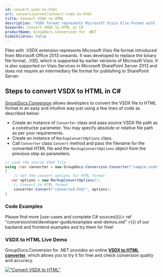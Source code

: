 ```yaml
---
id: convert-vsdx-to-html
url: conversion/net/convert-vsdx-to-html
title: Convert VSDX to HTML
description: "VSDX format represents Microsoft Visio File Format with .vsdx extension. Learn how to convert VSDX to HTML file programmatically in C# language using GroupDocs.Conversion for .NET library."
keywords: Convert VSDX to HTML in C#
productName: GroupDocs.Conversion for .NET
hideChildren: False
---
```


Files with .VSDX extension represents Microsoft Visio file format introduced from Microsoft Office 2013 onwards. It was developed to replace the binary file format, .VSD, which is supported by earlier versions of Microsoft Visio. It is also supported on Visio Services in Microsoft SharePoint Server 2013 and does not require an intermediary file format for publishing to SharePoint Server.

## Steps to convert VSDX to HTML in C#

[GroupDocs.Conversion](https://products.groupdocs.com/conversion/net) allows developers to convert the VSDX file to HTML format in an easy and intuitive way just using a few lines of code as described below:

* Create an instance of `Converter` class and pass source VSDX file path as a constructor parameter. You may specify absolute or relative file path as per your requirements. 
* Create an instance of `MarkupConvertOptions` class.
* Call `Converter` class `Convert` method and pass the filename for the converted HTML file and the `MarkupConvertOptions` object from the previous step as parameters.

```csharp
// Load the source VSDX file
using (var converter = new GroupDocs.Conversion.Converter("sample.vsdx"))
{
    // Set the convert options for HTML format
   var options = new MarkupConvertOptions();
    // Convert to HTML format
    converter.Convert("converted.html", options);
}
```

### Code Examples

Please find more [use-cases and complete C# sources]({{< ref "conversion/net/developer-guide/examples-and-demos.md" >}}) of our backend and frontend examples and try them for free!

### VSDX to HTML Live Demo

GroupDocs.Conversion for .NET provides an online [**VSDX to HTML converter**](https://products.groupdocs.app/conversion/vsdx-to-html), which allows you to try it for free and check conversion quality and accuracy.

[!["Convert VSDX to HTML"](conversion/net/images/convert-to-html/convert-vsdx-to-html.png)](https://products.groupdocs.app/conversion/vsdx-to-html)